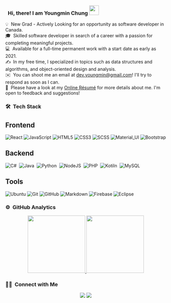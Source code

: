 ### &nbsp; Hi, there! I am Youngmin Chung <img src="https://github.com/youngmin-chung/youngmin-chung/blob/main/hi.gif" width="30px">

💡 &nbsp;New Grad - Actively Looking for an opportunity as software developer in Canada.\
🎓 &nbsp;Skilled software developer in search of a career with a passion for completing meaningful projects.\
💻 &nbsp;Available for a full-time permanent work with a start date as early as 2021.\
✍️ &nbsp;In my free time, I specialized in topics such as data structures and algorithms, and object-oriented design and analysis.\
✉️ &nbsp;You can shoot me an email at dev.youngmin@gmail.com! I'll try to respond as soon as I can.\
📄 &nbsp;Please have a look at my [Online Résumé](http://www.youngminchung.com) for more details about me. I'm open to feedback and suggestions!

### 🛠 &nbsp;Tech Stack
## Frontend
![React](https://img.shields.io/badge/react%20-%2320232a.svg?&style=for-the-badge&logo=react&logoColor=%2361DAFB)
![JavaScript](https://img.shields.io/badge/javascript%20-%23323330.svg?&style=for-the-badge&logo=javascript&logoColor=%23F7DF1E)
![HTML5](https://img.shields.io/badge/html5%20-%23E34F26.svg?&style=for-the-badge&logo=html5&logoColor=white)
![CSS3](https://img.shields.io/badge/css3%20-%231572B6.svg?&style=for-the-badge&logo=css3&logoColor=white)
![SCSS](https://img.shields.io/badge/SASS%20-hotpink.svg?&style=for-the-badge&logo=SASS&logoColor=white)
![Material_UI](https://img.shields.io/badge/material%20ui%20-%230081CB.svg?&style=for-the-badge&logo=material-ui&logoColor=white)
![Bootstrap](https://img.shields.io/badge/bootstrap%20-%23563D7C.svg?&style=for-the-badge&logo=bootstrap&logoColor=white)

## Backend
![C#](https://img.shields.io/badge/c%23%20-%23239120.svg?&style=for-the-badge&logo=c-sharp&logoColor=white)&nbsp;
![Java](https://img.shields.io/badge/java-%23ED8B00.svg?&style=for-the-badge&logo=java&logoColor=white)&nbsp;
![Python](https://img.shields.io/badge/python%20-%2314354C.svg?&style=for-the-badge&logo=python&logoColor=white)&nbsp;
![NodeJS](https://img.shields.io/badge/node.js%20-%2343853D.svg?&style=for-the-badge&logo=node.js&logoColor=white)&nbsp;
![PHP](https://img.shields.io/badge/php-%23777BB4.svg?&style=for-the-badge&logo=php&logoColor=white)&nbsp;
![Kotiln](https://img.shields.io/badge/kotlin-%230095D5.svg?&style=for-the-badge&logo=kotlin&logoColor=white)&nbsp;
![MySQL](https://img.shields.io/badge/mysql-%2300f.svg?&style=for-the-badge&logo=mysql&logoColor=white)&nbsp;

## Tools
![Ubuntu](https://img.shields.io/badge/-Ubuntu-black?style=flat-square&logo=ubuntu)
![Git](https://img.shields.io/badge/-Git-05122A?style=flat&logo=git)
![GitHub](https://img.shields.io/badge/-GitHub-05122A?style=flat&logo=github)
![Markdown](https://img.shields.io/badge/-Markdown-05122A?style=flat&logo=markdown)
![Firebase](https://img.shields.io/badge/-Firebase-05122A?style=flat-square&logo=Firebase)
![Eclipse](https://img.shields.io/badge/-Eclipse-05122A?style=flat&logo=eclipse-ide&logoColor=2C2255)

### ⚙️ &nbsp;GitHub Analytics
<p align="center">
<a href="https://github.com/youngmin-chung">
  <img height="180em" src="https://github-readme-stats-eight-theta.vercel.app/api?username=youngmin-chung&show_icons=true&theme=algolia&include_all_commits=true&count_private=true"/>
  <img height="180em" src="https://github-readme-stats-eight-theta.vercel.app/api/top-langs/?username=youngmin-chung&layout=compact&langs_count=8&theme=algolia"/>
</a>
</p>

### 🤝🏻 &nbsp;Connect with Me

<p align="center">
<a href="http://youngminchung.com/"><img src="https://img.shields.io/badge/-http://youngminchung.com/-3423A6?style=flat&logo=Google-Chrome&logoColor=white"/></a>
<a href="https://www.linkedin.com/in/youngminchung/"><img src="https://img.shields.io/badge/-Youngmin Chung-0077B5?style=flat&logo=Linkedin&logoColor=white"/></a>
</p>
